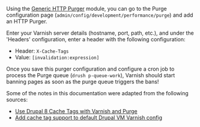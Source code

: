 Using the [Generic HTTP Purger](https://www.drupal.org/project/purge%5Fpurger%5Fhttp) module, you can go to the Purge configuration page (`admin/config/development/performance/purge`) and add an HTTP Purger.

Enter your Varnish server details (hostname, port, path, etc.), and under the 'Headers' configuration, enter a header with the following configuration:

* Header: `X-Cache-Tags`
* Value: `[invalidation:expression]`

Once you save this purger configuration and configure a cron job to process the Purge queue (`drush p-queue-work`), Varnish should start banning pages as soon as the purge queue triggers the bans!

Some of the notes in this documentation were adapted from the following sources:

* [Use Drupal 8 Cache Tags with Varnish and Purge](http://www.jeffgeerling.com/blog/2016/use-drupal-8-cache-tags-varnish-and-purge)
* [Add cache tag support to default Drupal VM Varnish config](https://github.com/geerlingguy/drupal-vm/issues/397)
